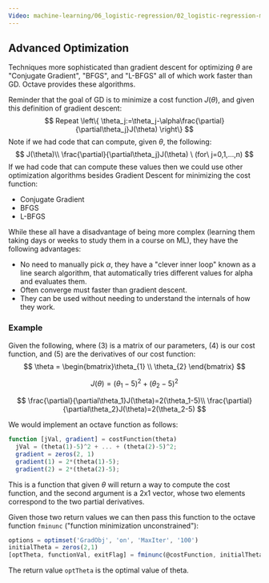 ```yaml
---
Video: machine-learning/06_logistic-regression/02_logistic-regression-model/05_advanced-optimization.mp4
---
```


## Advanced Optimization

Techniques more sophisticated than gradient descent for optimizing $\theta$ are "Conjugate Gradient", "BFGS", and "L-BFGS" all of which work faster than GD.  Octave provides these algorithms.

Reminder that the goal of GD is to minimize a cost function $J(\theta)$, and given this definition of gradient descent:
$$
Repeat \left\{
\theta_j:=\theta_j-\alpha\frac{\partial}{\partial\theta_j}J(\theta)
\right\}
$$
Note if we had code that can compute, given $\theta$, the following:
$$
J(\theta)\\
\frac{\partial}{\partial\theta_j}J(\theta) \ (for\ j=0,1,...,n)
$$
If we had code that can compute these values then we could use other optimization algorithms besides Gradient Descent for minimizing the cost function:

* Conjugate Gradient
* BFGS
* L-BFGS

While these all have a disadvantage of being more complex (learning them taking days or weeks to study them in a course on ML), they have the following advantages:

* No need to manually pick $\alpha$, they have a "clever inner loop" known as a line search algorithm, that automatically tries different values for alpha and evaluates them.
* Often converge must faster than gradient descent.
* They can be used without needing to understand the internals of how they work.

### Example

Given the following, where $(3)$ is a matrix of our parameters, $(4)$ is our cost function, and $(5)$ are the derivatives of our cost function:
$$
\theta = \begin{bmatrix}\theta_{1} \\ \theta_{2} \end{bmatrix}
$$

$$
J(\theta)=(\theta_1-5)^2+(\theta_2-5)^2
$$

$$
\frac{\partial}{\partial\theta_1}J(\theta)=2(\theta_1-5)\\
\frac{\partial}{\partial\theta_2}J(\theta)=2(\theta_2-5)
$$

We would implement an octave function as follows:

```octave
function [jVal, gradient] = costFunction(theta)
  jVal = (theta(1)-5)^2 + ... + (theta(2)-5)^2;
  gradient = zeros(2, 1)
  gradient(1) = 2*(theta(1)-5);
  gradient(2) = 2*(theta(2)-5);
```

This is a function that given $\theta$ will return a way to compute the cost function, and the second argument is a 2x1 vector, whose two elements correspond to the two partial derivatives.

Given those two return values we can then pass this function to the octave function `fminunc` ("function minimization unconstrained"):

```octave
options = optimset('GradObj', 'on', 'MaxIter', '100')
initialTheta = zeros(2,1)
[optTheta, functionVal, exitFlag] = fminunc(@costFunction, initialTheta, options)
```

The return value `optTheta` is the optimal value of theta.